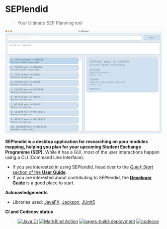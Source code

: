 # SEPlendid
> Your Ultimate SEP Planning tool

![Ui](docs/images/MappingListUi.png)

**SEPlendid is a desktop application for researching on your modules mapping, helping you plan for your upcoming
Student Exchange Programme (SEP).** While it
has a GUI, most of the
user
interactions happen using a CLI (Command Line Interface).

* If you are interested in using SEPlendid, head over to the [_Quick Start_ section of the **User Guide**](UserGuide.md#2-quick-start).
* If you are interested about contributing to SEPlendid, the [**Developer Guide**](DeveloperGuide.html) is a good
  place to start.


**Acknowledgements**

* Libraries used: [JavaFX](https://openjfx.io/), [Jackson](https://github.com/FasterXML/jackson), [JUnit5](https://github.com/junit-team/junit5)

**CI and Codecov status**
> [![Java CI](https://github.com/AY2324S1-CS2103T-W10-2/tp/actions/workflows/gradle.yml/badge.svg)](https://github.com/AY2324S1-CS2103T-W10-2/tp/actions/workflows/gradle.yml)
[![MarkBind Action](https://github.com/AY2324S1-CS2103T-W10-2/tp/actions/workflows/docs.yml/badge.svg)](https://github.com/AY2324S1-CS2103T-W10-2/tp/actions/workflows/docs.yml)
[![pages-build-deployment](https://github.com/AY2324S1-CS2103T-W10-2/tp/actions/workflows/pages/pages-build-deployment/badge.svg)](https://github.com/AY2324S1-CS2103T-W10-2/tp/actions/workflows/pages/pages-build-deployment)
[![codecov](https://codecov.io/gh/AY2324S1-CS2103T-W10-2/tp/graph/badge.svg?token=6GEPWNR01R)](https://codecov.io/gh/AY2324S1-CS2103T-W10-2/tp)


